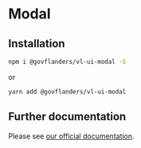 # Modal
## Installation
```bash
npm i @govflanders/vl-ui-modal -S
```
or
```bash
yarn add @govflanders/vl-ui-modal
```
## Further documentation
Please see [our official documentation](https://overheid.vlaanderen.be/webuniversum/v3/search?q=vl-ui-modal).

